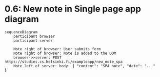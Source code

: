 # 0.6: New note in Single page app diagram

```mermaid
sequenceDiagram
    participant browser
    participant server

	Note right of browser: User submits form
	Note right of browser: Note is added to the DOM
    browser->>server: POST https://studies.cs.helsinki.fi/exampleapp/new_note_spa
	Note left of server: body: { "content": "SPA note", "date": "..." }

```